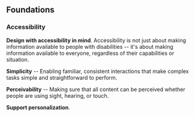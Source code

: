 ## Foundations

### Accessibility

**Design with accessibility in mind**. Accessibility is not just about making information available to people with disabilities -- it's about making information available to everyone, regardless of their capabilities or situation.

**Simplicity** -- Enabling familiar, consistent interactions that make complex tasks simple and straightforward to perform.

**Perceivability** -- Making sure that all content can be perceived whether people are using sight, hearing, or touch.

**Support personalization**.